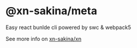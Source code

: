 # @xn-sakina/meta

Easy react bunlde cli powered by swc & webpack5

See more info on [xn-sakina/xn](https://github.com/xn-sakina/xn) 

